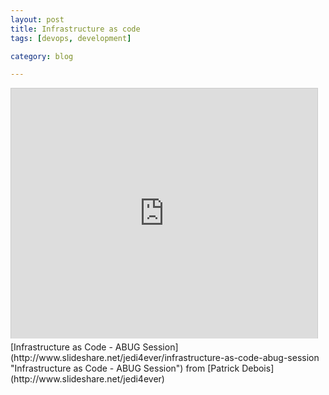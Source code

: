 ```yaml
---
layout: post
title: Infrastructure as code
tags: [devops, development]

category: blog

---
```


<iframe src="http://www.slideshare.net/slideshow/embed_code/21814324" width="490" height="400" frameborder="0" marginwidth="0" marginheight="0" scrolling="no" style="border:1px solid #CCC;border-width:1px 1px 0;margin-bottom:5px" allowfullscreen webkitallowfullscreen mozallowfullscreen> </iframe>
[Infrastructure as Code - ABUG Session](http://www.slideshare.net/jedi4ever/infrastructure-as-code-abug-session "Infrastructure as Code - ABUG Session") from [Patrick Debois](http://www.slideshare.net/jedi4ever)

